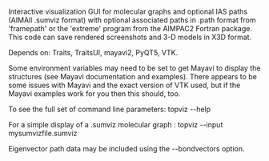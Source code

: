 Interactive visualization GUI for molecular graphs and optional IAS paths (AIMAll .sumviz format) with optional associated paths in .path format from 'framepath' or the 'extreme' program from the AIMPAC2 Fortran package. This code can save rendered screenshots and 3-D models in X3D format.

Depends on: Traits, TraitsUI, mayavi2, PyQT5, VTK.

Some environment variables may need to be set to get Mayavi to display the structures (see Mayavi documentation and examples). There appears to be some issues with Mayavi and the exact version of VTK used, but if the Mayavi examples work for you then this should, too.

To see the full set of command line parameters: topviz --help

For a simple display of a .sumviz molecular graph : topviz --input mysumvizfile.sumviz

Eigenvector path data may be included using the --bondvectors option.

